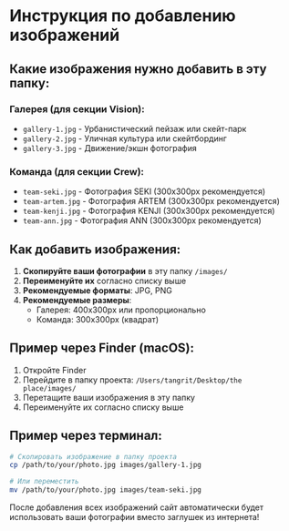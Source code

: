 # Инструкция по добавлению изображений

## Какие изображения нужно добавить в эту папку:

### Галерея (для секции Vision):
- `gallery-1.jpg` - Урбанистический пейзаж или скейт-парк
- `gallery-2.jpg` - Уличная культура или скейтбординг
- `gallery-3.jpg` - Движение/экшн фотография

### Команда (для секции Crew):
- `team-seki.jpg` - Фотография SEKI (300x300px рекомендуется)
- `team-artem.jpg` - Фотография ARTEM (300x300px рекомендуется)
- `team-kenji.jpg` - Фотография KENJI (300x300px рекомендуется)
- `team-ann.jpg` - Фотография ANN (300x300px рекомендуется)

## Как добавить изображения:

1. **Скопируйте ваши фотографии** в эту папку `/images/`
2. **Переименуйте их** согласно списку выше
3. **Рекомендуемые форматы**: JPG, PNG
4. **Рекомендуемые размеры**:
   - Галерея: 400x300px или пропорционально
   - Команда: 300x300px (квадрат)

## Пример через Finder (macOS):
1. Откройте Finder
2. Перейдите в папку проекта: `/Users/tangrit/Desktop/the place/images/`
3. Перетащите ваши изображения в эту папку
4. Переименуйте их согласно списку выше

## Пример через терминал:
```bash
# Скопировать изображение в папку проекта
cp /path/to/your/photo.jpg images/gallery-1.jpg

# Или переместить
mv /path/to/your/photo.jpg images/team-seki.jpg
```

После добавления всех изображений сайт автоматически будет использовать ваши фотографии вместо заглушек из интернета! 